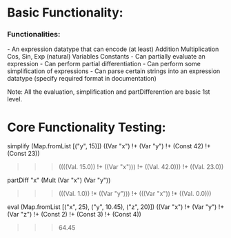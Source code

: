 <h1>Basic Functionality:</h1>

<h3>Functionalities:</h3>
	- An expression datatype that can encode (at least)
			Addition
			Multiplication
			Cos, Sin, Exp (natural)
			Variables
			Constants
	- Can partially evaluate an expression
	- Can perform partial differentiation
	- Can perform some simplification of expressions
	- Can parse certain strings into an expression datatype (specify required format in documentation)

Note: All the evaluation, simplification and partDifferention are basic 1st level.


<h1>Core Functionality Testing:</h1>

simplify (Map.fromList [("y", 15)]) ((Var "x")  !+ (Var "y") !+ (Const 42) !+ (Const 23))
>>> ((((Val. 15.0)) !+ ((Var "x"))) !+ ((Val. 42.0))) !+ ((Val. 23.0))

partDiff "x" (Mult (Var "x") (Var "y"))
>>> (((Val. 1.0)) !* ((Var "y"))) !+ (((Var "x")) !* ((Val. 0.0)))

eval (Map.fromList [("x", 25), ("y", 10.45), ("z", 20)]) ((Var "x") !+ (Var "y") !+ (Var "z") !+ (Const 2) !+ (Const 3) !+ (Const 4))
>>> 64.45
